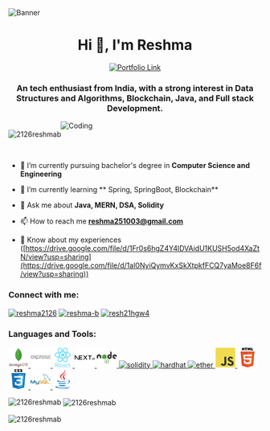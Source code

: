 <img src="https://i.pinimg.com/originals/d4/81/f3/d481f3c72e283309071f79e01b05c06d.gif" alt="Banner" width="100%" height="250">

<h1 align="center">Hi 👋, I'm Reshma</h1>
<p align="center">
  <a href="http://portfolio-8f58.vercel.app/" target="_blank" rel="noreferrer">
    <img src="https://img.shields.io/badge/Portfolio-Visit-blue?style=for-the-badge&logo=web&logoColor=white" alt="Portfolio Link" />
  </a>
</p>
<h3 align="center">An tech enthusiast from India, with a strong interest in Data Structures and Algorithms, Blockchain, Java, and Full stack Development.</h3>
<img align="right" alt="Coding" width="400" src="https://user-images.githubusercontent.com/59734313/157189039-c09b3e38-9f42-42c0-ab54-14f1574190a7.gif">

<p align="left"> <img src="https://komarev.com/ghpvc/?username=2126reshmab&label=Profile%20views&color=0e75b6&style=flat" alt="2126reshmab" /> </p>

<p align="left"> <a href="https://twitter.com/" target="blank"><img src="https://img.shields.io/twitter/follow/?logo=twitter&style=for-the-badge" alt="" /></a> </p>

- 🔭 I’m currently pursuing bachelor's degree in **Computer Science and Engineering**

- 🌱 I’m currently learning ** Spring, SpringBoot, Blockchain**

- 💬 Ask me about **Java, MERN, DSA, Solidity**

- 📫 How to reach me **reshma251003@gmail.com**

- 📄 Know about my experiences ([https://drive.google.com/file/d/1Fr0s6hgZ4Y4lDVAidU1KUSH5od4XaZtN/view?usp=sharing](https://drive.google.com/file/d/1al0NyiQymvKxSkXtpkfFCQ7yaMoe8F6f/view?usp=sharing))

<h3 align="left">Connect with me:</h3>
<p align="left">
<a href="https://linkedin.com/in/reshma2126" target="blank"><img align="center" src="https://raw.githubusercontent.com/rahuldkjain/github-profile-readme-generator/master/src/images/icons/Social/linked-in-alt.svg" alt="reshma2126" height="30" width="40" /></a>
<a href="https://www.leetcode.com/reshma-b" target="blank"><img align="center" src="https://raw.githubusercontent.com/rahuldkjain/github-profile-readme-generator/master/src/images/icons/Social/leet-code.svg" alt="reshma-b" height="30" width="40" /></a>
<a href="https://auth.geeksforgeeks.org/user/resh21hgw4" target="blank"><img align="center" src="https://raw.githubusercontent.com/rahuldkjain/github-profile-readme-generator/master/src/images/icons/Social/geeks-for-geeks.svg" alt="resh21hgw4" height="30" width="40" /></a>
</p>

<h3 align="left">Languages and Tools:</h3>
<p align="left">
  <a href="https://www.mongodb.com/" target="_blank" rel="noreferrer">
    <img src="https://raw.githubusercontent.com/devicons/devicon/master/icons/mongodb/mongodb-original-wordmark.svg" alt="mongodb" width="40" height="40" />
  </a>
  <a href="https://expressjs.com" target="_blank" rel="noreferrer">
    <img src="https://raw.githubusercontent.com/devicons/devicon/master/icons/express/express-original-wordmark.svg" alt="express" width="40" height="40" />
  </a>
  <a href="https://reactjs.org/" target="_blank" rel="noreferrer">
    <img src="https://raw.githubusercontent.com/devicons/devicon/master/icons/react/react-original-wordmark.svg" alt="react" width="40" height="40" />
  </a>
  <a href="https://nextjs.org/" target="_blank" rel="noreferrer">
    <img src="https://raw.githubusercontent.com/devicons/devicon/master/icons/nextjs/nextjs-original-wordmark.svg" alt="next" width="40" height="40" />
  </a>
  <a href="https://nodejs.org/" target="_blank" rel="noreferrer">
    <img src="https://raw.githubusercontent.com/devicons/devicon/master/icons/nodejs/nodejs-original-wordmark.svg" alt="node" width="40" height="40" />
  </a>
  <a href="https://soliditylang.org/" target="_blank" rel="noreferrer">
    <img src="https://raw.githubusercontent.com/ethereum/solidity/develop/docs/logo.svg" alt="solidity" width="40" height="40" />
  </a>
  <a href="https://hardhat.org/" target="_blank" rel="noreferrer">
    <img src="https://hardhat.org/favicon.ico" alt="hardhat" width="40" height="40" />
  </a>
  <a href="https://ethereum.org/en/" target="_blank" rel="noreferrer">
    <img src="https://cryptologos.cc/logos/ethereum-eth-logo.svg" alt="ether" width="40" height="40" />
  </a>
  <a href="https://developer.mozilla.org/en-US/docs/Web/JavaScript" target="_blank" rel="noreferrer">
    <img src="https://raw.githubusercontent.com/devicons/devicon/master/icons/javascript/javascript-original.svg" alt="javascript" width="40" height="40" />
  </a>
  <a href="https://www.w3.org/html/" target="_blank" rel="noreferrer">
    <img src="https://raw.githubusercontent.com/devicons/devicon/master/icons/html5/html5-original-wordmark.svg" alt="html" width="40" height="40" />
  </a>
  <a href="https://www.w3schools.com/css/" target="_blank" rel="noreferrer">
    <img src="https://raw.githubusercontent.com/devicons/devicon/master/icons/css3/css3-original-wordmark.svg" alt="css" width="40" height="40" />
  </a>
  <a href="https://www.mysql.com/" target="_blank" rel="noreferrer">
    <img src="https://raw.githubusercontent.com/devicons/devicon/master/icons/mysql/mysql-original-wordmark.svg" alt="sql" width="40" height="40" />
  </a>
  <a href="https://www.java.com" target="_blank" rel="noreferrer">
    <img src="https://raw.githubusercontent.com/devicons/devicon/master/icons/java/java-original.svg" alt="java" width="40" height="40" />
  </a>
</p>


<p><img align="left" src="https://github-readme-stats.vercel.app/api/top-langs?username=2126reshmab&show_icons=true&locale=en&layout=compact" alt="2126reshmab" /></p>

<p>&nbsp;<img align="center" src="https://github-readme-stats.vercel.app/api?username=2126reshmab&show_icons=true&locale=en" alt="2126reshmab" /></p>

<p><img align="center" src="https://github-readme-streak-stats.herokuapp.com/?user=2126reshmab&" alt="2126reshmab" /></p>
